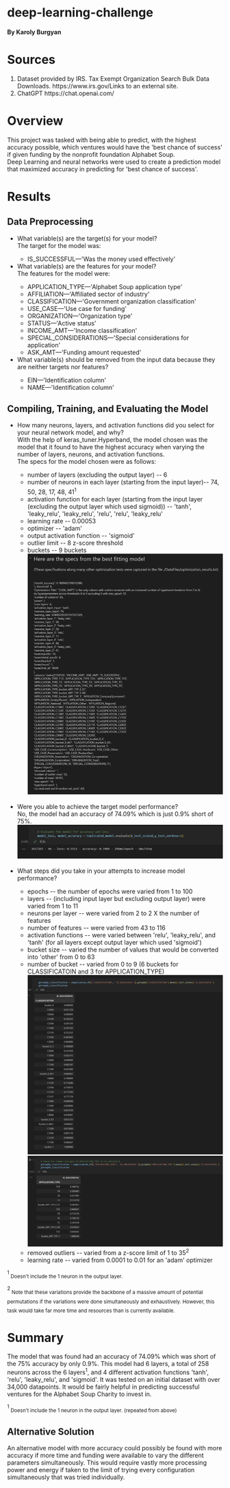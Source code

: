 # deep-learning-challenge

#### By Karoly Burgyan

# Sources
<ol>
  <li>Dataset provided by IRS. Tax Exempt Organization Search Bulk Data Downloads. https://www.irs.gov/Links to an external site.</li>
  <li>ChatGPT https://chat.openai.com/</li>
</ol>

# Overview
This project was tasked with being able to predict, with the highest accuracy possible, which ventures would have the 'best chance of success' if given funding by the nonprofit foundation Alphabet Soup. <br>
Deep Learning and neural networks were used to create a prediction model that maximized accuracy in predicting for 'best chance of success'.

# Results

## Data Preprocessing
<ul>
<li>What variable(s) are the target(s) for your model?</li>The target for the model was:
<ul>
<li>IS_SUCCESSFUL—'Was the money used effectively'</li>
</ul>
<li>What variable(s) are the features for your model?</li>
The features for the model were:
<ul>
<li>APPLICATION_TYPE—'Alphabet Soup application type'</li>
<li>AFFILIATION—'Affiliated sector of industry'</li>
<li>CLASSIFICATION—'Government organization classification'</li>
<li>USE_CASE—'Use case for funding'</li>
<li>ORGANIZATION—'Organization type'</li>
<li>STATUS—'Active status'</li>
<li>INCOME_AMT—'Income classification'</li>
<li>SPECIAL_CONSIDERATIONS—'Special considerations for application'</li>
<li>ASK_AMT—'Funding amount requested'</li>
</ul>
<li>What variable(s) should be removed from the input data because they are neither targets nor features?</li>
<ul>
<li>EIN—'Identification column'</li>
<li>NAME—'Identification column'</li>
</ul>
</ul>

## Compiling, Training, and Evaluating the Model

<ul>
<li>How many neurons, layers, and activation functions did you select for your neural network model, and why?</li>
With the help of keras_tuner.Hyperband, the model chosen was the model that it found to have the highest accuracy when varying the number of layers, neurons, and activation functions. <br>The specs for the model chosen were as follows:
<ul>
<li>number of layers (excluding the output layer) -- 6</li>
<li>number of neurons in each layer (starting from the input layer)-- 74, 50, 28, 17, 48, 41<sup>1<sup></li>
<li>activation function for each layer (starting from the input layer (excluding the output layer which used sigmoid)) -- 'tanh', 'leaky_relu', 'leaky_relu', 'relu', 'relu', 'leaky_relu'</li>
<li>learning rate -- 0.00053</li>
<li>optimizer -- 'adam'</li>
<li>output activation function -- 'sigmoid'</li>
<li>outlier limit -- 8 z-score threshold</li>
<li>buckets -- 9 buckets</li>
    <img src='./images/most_accurate_model_specs.png'><br>
</ul><br>
<li>Were you able to achieve the target model performance?</li>
No, the model had an accuracy of 74.09% which is just 0.9% short of 75%.
    <img src='./images/final_result_evaluation_accuracy.png'><br><br>
<li>What steps did you take in your attempts to increase model performance?</li>
<ul>
    <li>epochs -- the number of epochs were varied from 1 to 100</li>
    <li>layers -- (including input layer but excluding output layer) were varied from 1 to 11</li>
    <li>neurons per layer -- were varied from 2 to 2 X the number of features</li>
    <li>number of features -- were varied from 43 to 116</li>
    <li>activation functions -- were varied between 'relu', 'leaky_relu', and 'tanh' (for all layers except output layer which used 'sigmoid')</li>
    <li>bucket size -- varied the number of values that would be converted into 'other' from 0 to 63</li>
    <li>number of bucket -- varied from 0 to 9 (6 buckets for CLASSIFICATOIN and 3 for APPLICATION_TYPE)</li>
    <img src='./images/buckets_classification.png'>
    <img src='./images/buckets_application_type.png'><br>
    <li>removed outliers -- varied from a z-score limit of 1 to 35<sup>2</sup></li>
    <li>learning rate -- varied from 0.0001 to 0.01 for an 'adam' optimizer</li>

</ul>
</ul>


<sup>1</sup><sub style='font-size: 10;'> Doesn't include the 1 neuron in the output layer.</sub>

<sup>2</sup><sub style='font-size: 10;'> Note that these variations provide the backbone of a massive amount of potential permutations if the variations were done simultaneously and exhaustively. However, this task would take far more time and resources than is currently available.</sub>

# Summary

The model that was found had an accuracy of 74.09% which was short of the 75% accuracy by only 0.9%. This model had 6 layers, a total of 258 neurons across the 6 layers<sup>1</sup>, and 4 different activation functions 'tanh', 'relu', 'leaky_relu', and 'sigmoid'. It was tested on an initial dataset with over 34,000 datapoints. It would be fairly helpful in predicting successful ventures for the Alphabet Soup Charity to invest in.

<sup>1</sup><sub style='font-size: 10;'> Doesn't include the 1 neuron in the output layer. (repeated from above)</sub>


## Alternative Solution

An alternative model with more accuracy could possibly be found with more accuracy if more time and funding were available to vary the different parameters simultaneously. This would require vastly more processing power and energy if taken to the limit of trying every configuration simultaneously that was tried individually.